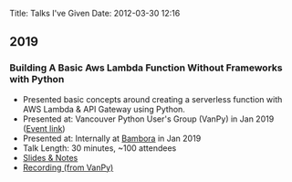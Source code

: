 Title: Talks I've Given
Date: 2012-03-30 12:16

## 2019

### Building A Basic Aws Lambda Function Without Frameworks with Python

* Presented basic concepts around creating a serverless function with AWS Lambda & API Gateway using Python.
* Presented at: Vancouver Python User's Group (VanPy) in Jan 2019 ([Event link](https://www.meetup.com/vanpyz/events/257223309/))
* Presented at: Internally at [Bambora](https://www.bambora.com) in Jan 2019
* Talk Length: 30 minutes, ~100 attendees
* [Slides & Notes](https://github.com/pzelnip/VanPyLambadaPresentation)
* [Recording (from VanPy)](https://www.youtube.com/watch?v=fRqwYE4BOvI)

